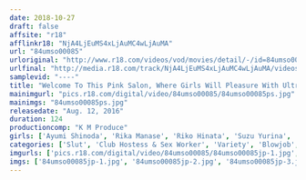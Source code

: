 ```yaml
---
date: 2018-10-27
draft: false
affsite: "r18"
afflinkr18: "NjA4LjEuMS4xLjAuMC4wLjAuMA"
url: "84umso00085"
urloriginal: "http://www.r18.com/videos/vod/movies/detail/-/id=84umso00085"
urlfinal: "http://media.r18.com/track/NjA4LjEuMS4xLjAuMC4wLjAuMA/videos/vod/movies/detail/-/id=84umso00085"
samplevid: "----"
title: "Welcome To This Pink Salon, Where Girls Will Pleasure With Ultra Exquisite Sensual Technique To Your Private Parts On The Sex Chair Of Ecstasy! This Horny Elder Sister Will Pair Up With Another Lustful Sister To Lick Your Ears, Give You Slobbering Kisses, Suck Your Nipples, Slurp Your Balls, Shove Their Tongues Into Your Anal Regions, And Suck The Shit Out Of Your Cock! The Ultimate Collection Of Extreme And Vulgar Licking Action!"
mainimgurl: "pics.r18.com/digital/video/84umso00085/84umso00085ps.jpg"
mainimgs: "84umso00085ps.jpg"
releasedate: "Aug. 12, 2016"
duration: 124
productioncomp: "K M Produce"
girls: ['Ayumi Shinoda', 'Rika Manase', 'Riko Hinata', 'Suzu Yurina', 'Rena Aoi', 'Mai Uchiyama', 'Nana Asahi', 'Kyoko Asahina', 'Asuka Minami', 'Kokoa Kurumi']
categories: ['Slut', 'Club Hostess & Sex Worker', 'Variety', 'Blowjob', 'Handjob', 'Threesome / Foursome', 'Hi-Def']
imgurls: ['pics.r18.com/digital/video/84umso00085/84umso00085jp-1.jpg', 'pics.r18.com/digital/video/84umso00085/84umso00085jp-2.jpg', 'pics.r18.com/digital/video/84umso00085/84umso00085jp-3.jpg', 'pics.r18.com/digital/video/84umso00085/84umso00085jp-4.jpg', 'pics.r18.com/digital/video/84umso00085/84umso00085jp-5.jpg', 'pics.r18.com/digital/video/84umso00085/84umso00085jp-6.jpg', 'pics.r18.com/digital/video/84umso00085/84umso00085jp-7.jpg', 'pics.r18.com/digital/video/84umso00085/84umso00085jp-8.jpg', 'pics.r18.com/digital/video/84umso00085/84umso00085jp-9.jpg', 'pics.r18.com/digital/video/84umso00085/84umso00085jp-10.jpg', 'pics.r18.com/digital/video/84umso00085/84umso00085jp-11.jpg', 'pics.r18.com/digital/video/84umso00085/84umso00085jp-12.jpg', 'pics.r18.com/digital/video/84umso00085/84umso00085jp-13.jpg', 'pics.r18.com/digital/video/84umso00085/84umso00085jp-14.jpg', 'pics.r18.com/digital/video/84umso00085/84umso00085jp-15.jpg', 'pics.r18.com/digital/video/84umso00085/84umso00085jp-16.jpg', 'pics.r18.com/digital/video/84umso00085/84umso00085jp-17.jpg', 'pics.r18.com/digital/video/84umso00085/84umso00085jp-18.jpg', 'pics.r18.com/digital/video/84umso00085/84umso00085jp-19.jpg', 'pics.r18.com/digital/video/84umso00085/84umso00085jp-20.jpg']
imgs: ['84umso00085jp-1.jpg', '84umso00085jp-2.jpg', '84umso00085jp-3.jpg', '84umso00085jp-4.jpg', '84umso00085jp-5.jpg', '84umso00085jp-6.jpg', '84umso00085jp-7.jpg', '84umso00085jp-8.jpg', '84umso00085jp-9.jpg', '84umso00085jp-10.jpg', '84umso00085jp-11.jpg', '84umso00085jp-12.jpg', '84umso00085jp-13.jpg', '84umso00085jp-14.jpg', '84umso00085jp-15.jpg', '84umso00085jp-16.jpg', '84umso00085jp-17.jpg', '84umso00085jp-18.jpg', '84umso00085jp-19.jpg', '84umso00085jp-20.jpg']
---
```


